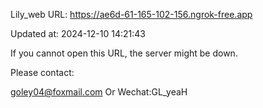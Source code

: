 Lily_web URL: https://ae6d-61-165-102-156.ngrok-free.app

Updated at: 2024-12-10 14:21:43

If you cannot open this URL, the server might be down.

Please contact: 

goley04@foxmail.com Or Wechat:GL_yeaH